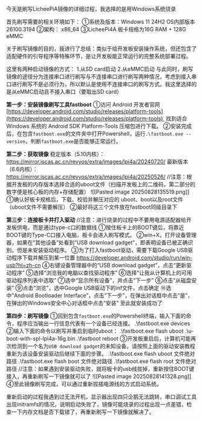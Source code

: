 今天是刷写LicheePiA镜像的详细过程，我选择的是用Windows系统烧录

首先刷写需要的相关环境如下：
①系统及版本：Windows 11 24H2 OS内部版本26100.3194
②架构： x86_64
③LicheePi4A 板卡规格为16G RAM + 128G eMMC

关于刷写镜像的目的，我进行了总结：类似于给开发板安装操作系统，但还包含了适配硬件的引导程序等特殊环节，是让开发板能正常运行的完整系统部署过程。

这里有两种启动镜像的方式：
1.从SD card启动
2.从eMMC启动
与此同时，刷写镜像的途径分为连接串口进行刷写与不连接串口进行刷写两种情况，考虑到接入串口进行刷写不是必须行为，所以默认是使用不连接串口的刷写方式。我这里选择的是从eMMC启动且不接入串口（要取出SD card）

**第一步：安装镜像刷写工具fastboot**
①访问 Android 开发者官网
[https://developer.android.com/studio/releases/platform-tools](https://developer.android.com/studio/releases/platform-tools) 
找到适合 Windows 系统的 Android SDK Platform-Tools 压缩包进行下载。
②安装完成后，在包含`fastboot.exe`的文件夹中打开Powershell，运行`.\fastboot.exe --version`，判断`fastboot.exe`是否能够正常运行。

**第二步：获取镜像**
稳定版本（5.10内核）：
https://mirror.iscas.ac.cn/revyos/extra/images/lpi4a/20240720/
最新版本（6.6内核）：
https://mirror.iscas.ac.cn/revyos/extra/images/lpi4a/20250526/
//注意：根据开发板的内存版本选择合适的uboot文件（扫描开发板上的二维码，第二部分的数字便是核心板的内存+存储配置）
![[Pasted image 20250828135519.png]]
①确认好板卡规格后，下载、校验并解压对应的 uboot、boot以及root文件（uboot文件不需要解压）
②最好将这三个文件放在fastboot同级目录下

**第三步：连接板卡并打入驱动**
//注意：进行烧录的过程中不要用电源适配器给开发板供电，而是通过type-c口的数据线
①按住板卡上的BOOT键后，将靠近BOOT键的Type-C口接入电脑，板卡会进入刷写模式。
②win+X，打开设备管理器，如果在“其他设备”处看到“USB download gadget”，即表明设备已被正确识别。但是未安装驱动程序。
③为了打入fastboot驱动，需要下载Google USB驱动程序下载并解压到某一位置
https://developer.android.com/studio/run/win-usb?hl=zh-cn
④右键设备管理器中的“USB download gadget”，点击“更新驱动程序”
⑤选择“浏览我的电脑以查找驱动程序”
⑥选择“让我从计算机上的可用驱动程序列表中选取”
⑦选中“显示所有设备”，并点击“下一步”
⑧点击“从磁盘安装”
⑨点击“浏览”，选中Google USB驱动下的inf文件，点击确定
⑩选中“Android Bootloader Interface”，点击“下一步”，在弹出对话框中点击“是”，在弹出的Windows安全中心对话框中点击“安装”
至此就安装成功了

**第四步：刷写镜像**
①回到包含`fastboot.exe`的Powershell终端，输入下面的命令，程序应当输出一行信息代表有一个设备已经连接。
 .\fastboot.exe devices
②输入下面的命令以刷写并重启到临时uboot：
.\fastboot.exe flash uboot .\u-boot-with-spl-lpi4a-16g.bin 
.\fastboot reboot
③开发板重启后，计算机可能再次检测到一个名为`USB download gadget`的未知设备。请按照上面的驱动安装教程重新为该设备安装驱动后继续下面的步骤。
.\fastboot.exe flash uboot 文件绝对路径
.\fastboot.exe flash boot 文件绝对路径
.\fastboot.exe flash root 文件绝对路径
//注意：如果遇到安装驱动失败，就将板卡的usb线拔掉，重新按住BOOT键接入，再重新刷写一下镜像就可以了
![[Pasted image 20250828141328.png]]
④至此镜像刷写完成，可以通过重新拔插电源线的方式启动系统。

重新启动的过程我遇到过无法开机，显示器出现四只企鹅无法跳转，串口调试工具出现initramfs的情况，说明启动失败了，镜像可能烧录的过程出现一点差错，检查一下内存文档是否下载错了，再重新刷写一下镜像就解决了。
